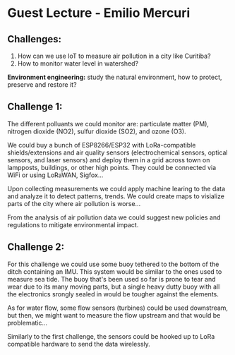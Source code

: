 # Guest Lecture - Emilio Mercuri

## **Challenges:** 
1. How can we use IoT to measure air pollution in a city like Curitiba? 
2. How to monitor water level in watershed?

**Environment engineering:** study the natural environment, how to protect, preserve and restore it?

## Challenge 1:

The different polluants we could monitor are: particulate matter (PM), nitrogen dioxide (NO2), sulfur dioxide (SO2), and ozone (O3).

We could buy a bunch of ESP8266/ESP32 with LoRa-compatible shields/extensions and air quality sensors (electrochemical sensors, optical sensors, and laser sensors) and deploy them in a grid across town on lampposts, buildings, or other high points. They could be connected via WiFi or using LoRaWAN, Sigfox...

Upon collecting measurements we could apply machine learing to the data and analyze it to detect patterns, trends. We could create maps to visialize parts of the city where air pollution is worse...

From the analysis of air pollution data we could suggest new policies and regulations to mitigate environmental impact.

## Challenge 2:

For this challenge we could use some buoy tethered to the bottom of the ditch containing an IMU. This system would be similar to the ones used to measure sea tide. The buoy that's been used so far is prone to tear and wear due to its many moving parts, but a single heavy dutty buoy with all the electronics srongly sealed in would be tougher against the elements.

As for water flow, some flow sensors (turbines) could be used downstream, but then, we might want to measure the flow upstream and that would be problematic...

Similarly to the first challenge, the sensors could be hooked up to LoRa compatible hardware to send the data wirelessly.